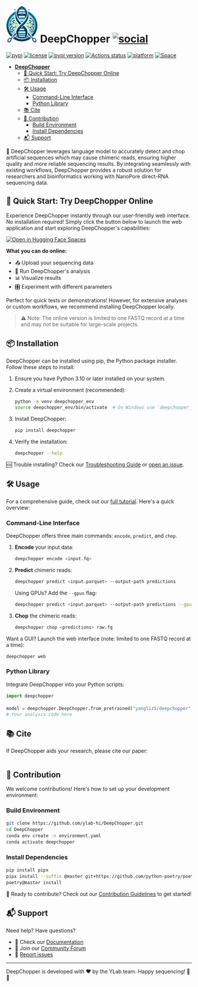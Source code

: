 # <img src="./documentation/logo.webp" alt="logo" height="100"/> **DeepChopper** [![social](https://img.shields.io/github/stars/ylab-hi/DeepChopper?style=social)](https://github.com/ylab-hi/DeepChopper/stargazers)

[![pypi](https://img.shields.io/pypi/v/deepchopper.svg)](https://pypi.python.org/pypi/deepchopper)
[![license](https://img.shields.io/pypi/l/deepchopper.svg)](https://github.com/ylab-hi/DeepChopper/blob/main/LICENSE)
[![pypi version](https://img.shields.io/pypi/pyversions/deepchopper.svg)](https://pypi.python.org/pypi/deepbiop)
[![Actions status](https://github.com/ylab-hi/DeepChopper/actions/workflows/release-python.yml/badge.svg)](https://github.com/ylab-hi/DeepChopper/actions)
[![platform](https://img.shields.io/badge/platform-linux%20%7C%20osx%20%7C%20win-blue)](https://pypi.org/project/deepchopper/#files)
[![Space](https://huggingface.co/datasets/huggingface/badges/resolve/main/open-in-hf-spaces-md.svg)](https://huggingface.co/spaces/yangliz5/deepchopper)

<!--toc:start-->

- [ **DeepChopper** ](#-deepchopper-)
  - [🚀 Quick Start: Try DeepChopper Online](#-quick-start-try-deepchopper-online)
  - [📦 Installation](#-installation)
  - [🛠️ Usage](#️-usage)
    - [Command-Line Interface](#command-line-interface)
    - [Python Library](#python-library)
  - [📚 Cite](#-cite)
  - [🤝 Contribution](#-contribution)
    - [Build Environment](#build-environment)
    - [Install Dependencies](#install-dependencies)
  - [📬 Support](#-support)

<!--toc:end-->

🧬 DeepChopper leverages language model to accurately detect and chop artificial sequences which may cause chimeric reads, ensuring higher quality and more reliable sequencing results.
By integrating seamlessly with existing workflows, DeepChopper provides a robust solution for researchers and bioinformatics working with NanoPore direct-RNA sequencing data.

## 🚀 Quick Start: Try DeepChopper Online

Experience DeepChopper instantly through our user-friendly web interface. No installation required!
Simply click the button below to launch the web application and start exploring DeepChopper's capabilities:

[![Open in Hugging Face Spaces](https://huggingface.co/datasets/huggingface/badges/resolve/main/open-in-hf-spaces-md.svg)](https://huggingface.co/spaces/yangliz5/deepchopper)

**What you can do online:**

- 📤 Upload your sequencing data
- 🔬 Run DeepChopper's analysis
- 📊 Visualize results
- 🎛️ Experiment with different parameters

Perfect for quick tests or demonstrations! However, for extensive analyses or custom workflows, we recommend installing DeepChopper locally.

> ⚠️ Note: The online version is limited to one FASTQ record at a time and may not be suitable for large-scale projects.

## 📦 Installation

DeepChopper can be installed using pip, the Python package installer.
Follow these steps to install:

1. Ensure you have Python 3.10 or later installed on your system.

2. Create a virtual environment (recommended):

   ```bash
   python -m venv deepchopper_env
   source deepchopper_env/bin/activate  # On Windows use `deepchopper_env\Scripts\activate`
   ```

3. Install DeepChopper:

   ```bash
   pip install deepchopper
   ```

4. Verify the installation:

   ```bash
   deepchopper --help
   ```

🆘 Trouble installing? Check our [Troubleshooting Guide](./docs/troubleshooting.md) or [open an issue](https://github.com/ylab-hi/DeepChopper/issues).

## 🛠️ Usage

For a comprehensive guide, check out our [full tutorial](./documentation/tutorial.md).
Here's a quick overview:

### Command-Line Interface

DeepChopper offers three main commands: `encode`, `predict`, and `chop`.

1. **Encode** your input data:

   ```bash
   deepchopper encode <input.fq>
   ```

2. **Predict** chimeric reads:

   ```bash
   deepchopper predict <input.parquet> --output-path predictions
   ```

   Using GPUs? Add the `--gpus` flag:

   ```bash
   deepchopper predict <input.parquet> --output-path predictions --gpus 2
   ```

3. **Chop** the chimeric reads:

   ```bash
   deepchopper chop <predictions> raw.fq
   ```

Want a GUI? Launch the web interface (note: limited to one FASTQ record at a time):

```bash
deepchopper web
```

### Python Library

Integrate DeepChopper into your Python scripts:

```python
import deepchopper

model = deepchopper.DeepChopper.from_pretrained("yangliz5/deepchopper")
# Your analysis code here
```

## 📚 Cite

If DeepChopper aids your research, please cite our paper:

```bibtex

```

## 🤝 Contribution

We welcome contributions! Here's how to set up your development environment:

### Build Environment

```bash
git clone https://github.com/ylab-hi/DeepChopper.git
cd DeepChopper
conda env create -n environment.yaml
conda activate deepchopper
```

### Install Dependencies

```bash
pip install pipx
pipx install --suffix @master git+https://github.com/python-poetry/poetry.git@master
poetry@master install
```

🎉 Ready to contribute? Check out our [Contribution Guidelines](./CONTRIBUTING.md) to get started!

## 📬 Support

Need help? Have questions?

- 📖 Check our [Documentation](./docs)
- 💬 Join our [Community Forum](https://github.com/ylab-hi/DeepChopper/discussions)
- 🐛 [Report issues](https://github.com/ylab-hi/DeepChopper/issues)

---

DeepChopper is developed with ❤️ by the YLab team.
Happy sequencing! 🧬🔬
